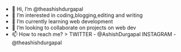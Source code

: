 - 👋 Hi, I’m @theashishdurgapal
- 👀 I’m interested in coding,blogging,editing and writing
- 🌱 I’m currently learning web development
- 💞️ I’m looking to collaborate on projects on web dev
- 📫 How to reach me? > TWITTER - @AshishDurgapal INSTAGRAM - @theashishdurgapal

<!---
theashishdurgapal/theashishdurgapal is a ✨ special ✨ repository because its `README.md` (this file) appears on your GitHub profile.
You can click the Preview link to take a look at your changes.
--->
